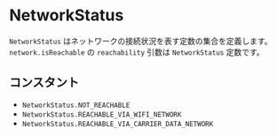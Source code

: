 NetworkStatus
=============

 `NetworkStatus` はネットワークの接続状況を表す定数の集合を定義します。 `network.isReachable` の `reachability` 引数は `NetworkStatus` 定数です。

コンスタント
---------

- `NetworkStatus.NOT_REACHABLE`
- `NetworkStatus.REACHABLE_VIA_WIFI_NETWORK`
- `NetworkStatus.REACHABLE_VIA_CARRIER_DATA_NETWORK`